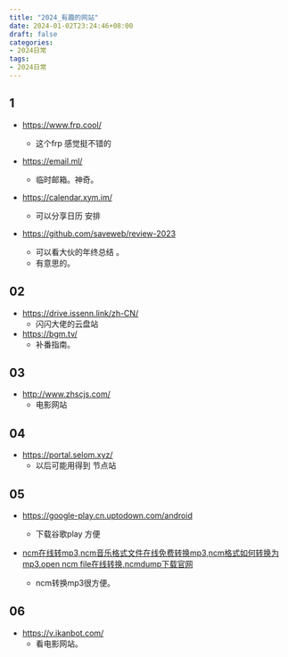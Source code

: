 ```yaml
---
title: "2024_有趣的网站"
date: 2024-01-02T23:24:46+08:00
draft: false
categories:
- 2024日常
tags:
- 2024日常
---
```



## 1


- https://www.frp.cool/
	- 这个frp 感觉挺不错的 

- https://email.ml/
	- 临时邮箱。神奇。

- https://calendar.xym.im/
	- 可以分享日历 安排 

- https://github.com/saveweb/review-2023
	- 可以看大伙的年终总结 。
	- 有意思的。

## 02 
- https://drive.issenn.link/zh-CN/
	- 闪闪大佬的云盘站
- https://bgm.tv/
	- 补番指南。


## 03 
- http://www.zhscjs.com/
	- 电影网站

## 04

- https://portal.selom.xyz/
	- 以后可能用得到 节点站

## 05

- https://google-play.cn.uptodown.com/android
	- 下载谷歌play 方便 

- [ncm在线转mp3,ncm音乐格式文件在线免费转换mp3,ncm格式如何转换为mp3,open ncm file在线转换,ncmdump下载官网](https://www.ncmdump.net/)
	- ncm转换mp3很方便。

## 06

- https://v.ikanbot.com/
	- 看电影网站。